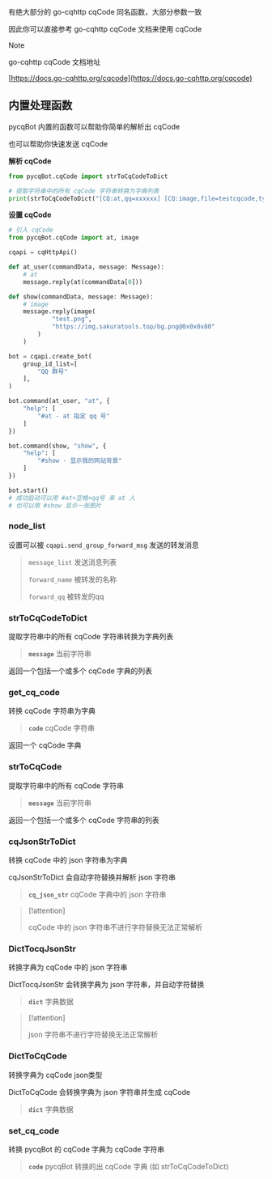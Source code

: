 有绝大部分的 go-cqhttp cqCode 同名函数，大部分参数一致

因此你可以直接参考 go-cqhttp cqCode 文档来使用 cqCode

> [!note]
>
> go-cqhttp cqCode 文档地址
>
> [https://docs.go-cqhttp.org/cqcode](https://docs.go-cqhttp.org/cqcode)

## 内置处理函数

pycqBot 内置的函数可以帮助你简单的解析出 cqCode

也可以帮助你快速发送 cqCode

**解析 cqCode**

```python
from pycqBot.cqCode import strToCqCodeToDict

# 提取字符串中的所有 cqCode 字符串转换为字典列表
print(strToCqCodeToDict("[CQ:at,qq=xxxxxx] [CQ:image,file=testcqcode,type=1]"))
```

**设置 cqCode**

```python
# 引入 cqCode
from pycqBot.cqCode import at, image

cqapi = cqHttpApi()

def at_user(commandData, message: Message):
    # at
    message.reply(at(commandData[0]))

def show(commandData, message: Message):
    # image
    message.reply(image(
            "test.png",
            "https://img.sakuratools.top/bg.png@0x0x0x80"
        )
    )

bot = cqapi.create_bot(
    group_id_list=[
        "QQ 群号"
    ],
)

bot.command(at_user, "at", {
    "help": [
        "#at - at 指定 qq 号"
    ]
})

bot.command(show, "show", {
    "help": [
        "#show - 显示我的网站背景"
    ]
})

bot.start()
# 成功启动可以用 #at+空格+qq号 来 at 人
# 也可以用 #show 显示一张图片
```

### node_list

设置可以被 `cqapi.send_group_forward_msg` 发送的转发消息

> `message_list` 发送消息列表
>
> `forward_name` 被转发的名称
>
> `forward_qq` 被转发的qq

### strToCqCodeToDict

提取字符串中的所有 cqCode 字符串转换为字典列表

> **`message`** 当前字符串

返回一个包括一个或多个 cqCode 字典的列表

### get_cq_code

转换 cqCode 字符串为字典

> **`code`** cqCode 字符串

返回一个 cqCode 字典

### strToCqCode

提取字符串中的所有 cqCode 字符串

> **`message`** 当前字符串

返回一个包括一个或多个 cqCode 字符串的列表

### cqJsonStrToDict

转换 cqCode 中的 json 字符串为字典

cqJsonStrToDict 会自动字符替换并解析 json 字符串

> **`cq_json_str`** cqCode 字典中的 json 字符串

> [!attention]
>
> cqCode 中的 json 字符串不进行字符替换无法正常解析

### DictTocqJsonStr

转换字典为 cqCode 中的 json 字符串

DictTocqJsonStr 会转换字典为 json 字符串，并自动字符替换

> **`dict`** 字典数据

> [!attention]
>
> json 字符串不进行字符替换无法正常解析

### DictToCqCode

转换字典为 cqCode json类型

DictToCqCode 会转换字典为 json 字符串并生成 cqCode

> **`dict`** 字典数据

### set_cq_code

转换 pycqBot 的 cqCode 字典为 cqCode 字符串

> **`code`** pycqBot 转换的出 cqCode 字典 (如 strToCqCodeToDict)